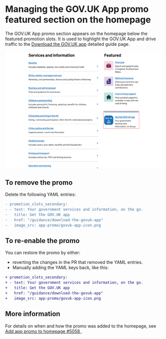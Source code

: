 # Managing the GOV.UK App promo featured section on the homepage

The GOV.UK App promo section appears on the homepage below the featured promotion slots. It is used to highlight the GOV.UK App and drive traffic to the [Download the GOV.UK app](https://www.gov.uk/guidance/download-the-govuk-app) detailed guide page.

![Example image of app promo on GOV.UK homepage](images/app-promo-homepage.png)

## To remove the promo

Delete the following YAML entries:

```diff
- promotion_slots_secondary:
- - text: Your government services and information, on the go.
-   title: Get the GOV.UK app
-   href: "/guidance/download-the-govuk-app"
-   image_src: app-promo/govuk-app-icon.png
```

## To re-enable the promo

You can restore the promo by either:
- reverting the changes in the PR that removed the YAML entries.
- Manually adding the YAML keys back, like this:

```diff
+ promotion_slots_secondary:
+ - text: Your government services and information, on the go.
+   title: Get the GOV.UK app
+   href: "/guidance/download-the-govuk-app"
+   image_src: app-promo/govuk-app-icon.png
```

## More information

For details on when and how the promo was added to the homepage, see [Add app promo to homepage #5058
](https://github.com/alphagov/frontend/pull/5058).
